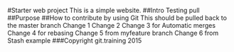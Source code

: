 #Starter web project
This is a simple website.
##Intro
Testing pull
##Purpose
##How to contribute
by using Git
This should be pulled back to the master branch
Change 1
Change 2
Change 3 for Automatic merges
Change 4 for rebasing
Change 5 from myfeature branch
Change 6 from Stash example
###Copyright
git.training 2015